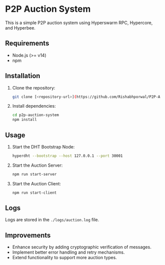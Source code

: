 # P2P Auction System

This is a simple P2P auction system using Hyperswarm RPC, Hypercore, and Hyperbee.

## Requirements

- Node.js (>= v14)
- npm

## Installation

1. Clone the repository:

   ```bash
   git clone [<repository-url>](https://github.com/Rishabhporwal/P2P-Auction-System.git)
   ```

2. Install dependencies:
   ```bash
   cd p2p-auction-system
   npm install
   ```

## Usage

1. Start the DHT Bootstrap Node:

   ```bash
   hyperdht --bootstrap --host 127.0.0.1 --port 30001
   ```

2. Start the Auction Server:

   ```bash
   npm run start-server
   ```

3. Start the Auction Client:
   ```bash
   npm run start-client
   ```

## Logs

Logs are stored in the `./logs/auction.log` file.

## Improvements

- Enhance security by adding cryptographic verification of messages.
- Implement better error handling and retry mechanisms.
- Extend functionality to support more auction types.
